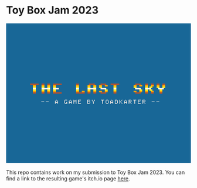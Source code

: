 # Toy Box Jam 2023

![title_screen](./Screenshots/title_screen.png)

This repo contains work on my submission to Toy Box Jam 2023. You can find a link to the resulting game's itch.io page [here](https://github.com/toadkarter/ToyBoxJam2023). 
